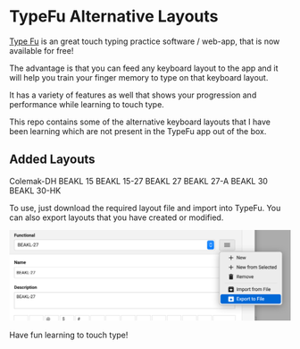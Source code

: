 # TypeFu Alternative Layouts

[Type Fu](https://type-fu.com/) is an great touch typing practice software / web-app, that is now available for free!

The advantage is that you can feed any keyboard layout to the app and it will help you train your finger memory to type on that keyboard layout.

It has a variety of features as well that shows your progression and performance while learning to touch type.

This repo contains some of the alternative keyboard layouts that I have been learning which are not present in the TypeFu app out of the box.

## Added Layouts

Colemak-DH
BEAKL 15
BEAKL 15-27
BEAKL 27
BEAKL 27-A
BEAKL 30
BEAKL 30-HK

To use, just download the required layout file and import into TypeFu. You can also export layouts that you have created or modified.

![Import a Layout Menu](./img/2022-12-24-08-58-31.png)

Have fun learning to touch type!
